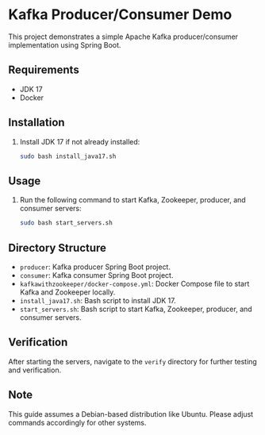 # Kafka Producer/Consumer Demo

This project demonstrates a simple Apache Kafka producer/consumer implementation using Spring Boot.

## Requirements

- JDK 17
- Docker

## Installation

1. Install JDK 17 if not already installed:
    ```bash
    sudo bash install_java17.sh
    ```

## Usage

1. Run the following command to start Kafka, Zookeeper, producer, and consumer servers:
    ```bash
    sudo bash start_servers.sh
    ```

## Directory Structure

- `producer`: Kafka producer Spring Boot project.
- `consumer`: Kafka consumer Spring Boot project.
- `kafkawithzookeeper/docker-compose.yml`: Docker Compose file to start Kafka and Zookeeper locally.
- `install_java17.sh`: Bash script to install JDK 17.
- `start_servers.sh`: Bash script to start Kafka, Zookeeper, producer, and consumer servers.

## Verification

After starting the servers, navigate to the `verify` directory for further testing and verification.

## Note

This guide assumes a Debian-based distribution like Ubuntu. Please adjust commands accordingly for other systems.

